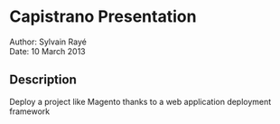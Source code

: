 Capistrano Presentation
=======================

Author: Sylvain Rayé<br>
Date: 10 March 2013


## Description

Deploy a project like Magento thanks to a web application deployment framework
